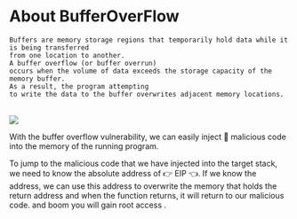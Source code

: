 # About BufferOverFlow
```
Buffers are memory storage regions that temporarily hold data while it is being transferred 
from one location to another.
A buffer overflow (or buffer overrun) 
occurs when the volume of data exceeds the storage capacity of the memory buffer. 
As a result, the program attempting
to write the data to the buffer overwrites adjacent memory locations.

```
<br>
<img src="https://raw.githubusercontent.com/walczy/BufferOverFlow/main/1.png"></img>
<br>

With the buffer overflow vulnerability, we can easily inject 💉 malicious code into the memory
of the running program. 

To jump to the malicious code that we have injected into the target stack, we need to know
the absolute address of 
👉 EIP 👈. If we know the address,
we can use this address to overwrite the memory that holds the return address and when the
function returns, it will return to our malicious code.
and  boom you will gain root access . 
